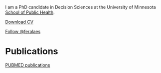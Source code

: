 I am a PhD candidate in Decision Sciences at the University of Minnesota [School of Public Health](http://www.sph.umn.edu).

[Download CV](https://drive.google.com/file/d/0B-m7NmDTNbtsZkwtMUxvaWFQaXc/edit?usp=sharing)

[Follow @feralaes](https://twitter.com/feralaes)

# Publications
[PUBMED publications](http://www.ncbi.nlm.nih.gov/pubmed/?term=Alarid-Escudero+F)
